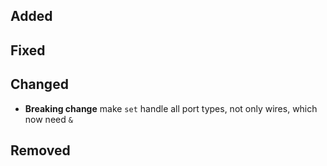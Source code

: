 <!--
 Thanks for the MR! Please add lines describing your changes in the appropriate section

 For example:

## Added
- Added some more fish
## Fixed
 a generic parameter
-->

## Added

## Fixed

## Changed

- **Breaking change** make `set` handle all port types, not only wires, which now need `&`

## Removed


